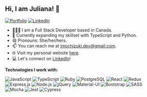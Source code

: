 ## Hi, I am Juliana! 👋

[![Portfolio](https://img.shields.io/badge/Portfolio-My%20Website-rgb(103%2C%20235%2C%20207))]([https://julianamochizuki.netlify.app/])
[![LinkedIn](https://img.shields.io/badge/Linked-In-0c66c3.svg)](https://www.linkedin.com/in/jmochizuki/)


- 👩🏻‍💻 I am a Full Stack Developer based in Canada.
- 🌱 Currently expanding my skillset with TypeScript and Python.
- 😄 Pronouns: She/her/hers.
- 📫 You can reach me at jmochizuki.dev@gmail.com.
- 🌐 Visit my personal website [here](https://julianamochizuki.netlify.app).
- 💻 Let's connect on [LinkedIn](https://www.linkedin.com/in/jmochizuki)!

**Technologies I work with:**

![JavaScript](https://img.shields.io/badge/-JavaScript-000?&logo=javascript&style=for-the-badge)
![TypeScript](https://img.shields.io/badge/-TypeScript-000?&logo=TypeScript&style=for-the-badge)
![Ruby](https://img.shields.io/badge/-Ruby-000?&logo=ruby&style=for-the-badge)
![PostgreSQL](https://img.shields.io/badge/-PostgreSQL-000?&logo=postgresql&style=for-the-badge)
![React](https://img.shields.io/badge/-React-000?&logo=react&style=for-the-badge)
![Redux](https://img.shields.io/badge/-Redux-000?&logo=redux&style=for-the-badge)
![Express.js](https://img.shields.io/badge/-Express.js-000?&logo=express&style=for-the-badge)
![Node.js](https://img.shields.io/badge/-Node.js-000?&logo=node.js&style=for-the-badge)
![jQuery](https://img.shields.io/badge/-jQuery-000?&logo=jquery&style=for-the-badge)
![Material-UI](https://img.shields.io/badge/-Material--UI-000?&logo=mui&style=for-the-badge)
![Bootstrap](https://img.shields.io/badge/-Bootstrap-000?&logo=bootstrap&style=for-the-badge)
![SASS](https://img.shields.io/badge/-SASS-000?&logo=sass&style=for-the-badge)
![Mocha](https://img.shields.io/badge/-Mocha-000?&logo=mocha&style=for-the-badge)
![Jest](https://img.shields.io/badge/-Jest-000?&logo=jest&style=for-the-badge)
![Cypress](https://img.shields.io/badge/-Cypress-000?&logo=cypress&style=for-the-badge)
